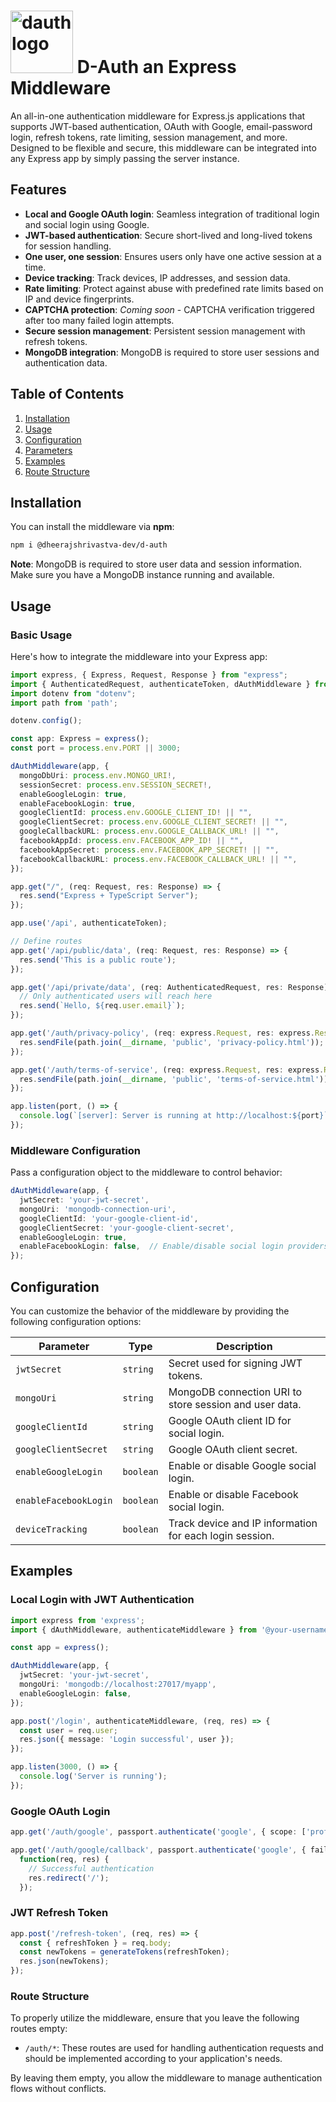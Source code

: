 # <img width="100" alt="dauthlogo" src="https://github.com/user-attachments/assets/ce5e8bfd-2e76-4048-ae7c-b0bd9cfd0203" /> D-Auth an Express Middleware



An all-in-one authentication middleware for Express.js applications that supports JWT-based authentication, OAuth with Google, email-password login, refresh tokens, rate limiting, session management, and more. Designed to be flexible and secure, this middleware can be integrated into any Express app by simply passing the server instance.

## Features

- **Local and Google OAuth login**: Seamless integration of traditional login and social login using Google.
- **JWT-based authentication**: Secure short-lived and long-lived tokens for session handling.
- **One user, one session**: Ensures users only have one active session at a time.
- **Device tracking**: Track devices, IP addresses, and session data.
- **Rate limiting**: Protect against abuse with predefined rate limits based on IP and device fingerprints.
- **CAPTCHA protection**: *Coming soon* - CAPTCHA verification triggered after too many failed login attempts.
- **Secure session management**: Persistent session management with refresh tokens.
- **MongoDB integration**: MongoDB is required to store user sessions and authentication data.

## Table of Contents

1. [Installation](#installation)
2. [Usage](#usage)
3. [Configuration](#configuration)
4. [Parameters](#parameters)
5. [Examples](#examples)
6. [Route Structure](#route-structure)

## Installation

You can install the middleware via **npm**:

```bash
npm i @dheerajshrivastva-dev/d-auth
```

**Note**: MongoDB is required to store user data and session information. Make sure you have a MongoDB instance running and available.

## Usage

### Basic Usage

Here's how to integrate the middleware into your Express app:

```typescript
import express, { Express, Request, Response } from "express";
import { AuthenticatedRequest, authenticateToken, dAuthMiddleware } from "./middleware/authMiddleware";
import dotenv from "dotenv";
import path from 'path';

dotenv.config();

const app: Express = express();
const port = process.env.PORT || 3000;

dAuthMiddleware(app, {
  mongoDbUri: process.env.MONGO_URI!,
  sessionSecret: process.env.SESSION_SECRET!,
  enableGoogleLogin: true,
  enableFacebookLogin: true,
  googleClientId: process.env.GOOGLE_CLIENT_ID! || "",
  googleClientSecret: process.env.GOOGLE_CLIENT_SECRET! || "",
  googleCallbackURL: process.env.GOOGLE_CALLBACK_URL! || "",
  facebookAppId: process.env.FACEBOOK_APP_ID! || "",
  facebookAppSecret: process.env.FACEBOOK_APP_SECRET! || "",
  facebookCallbackURL: process.env.FACEBOOK_CALLBACK_URL! || "",
});

app.get("/", (req: Request, res: Response) => {
  res.send("Express + TypeScript Server");
});

app.use('/api', authenticateToken);

// Define routes
app.get('/api/public/data', (req: Request, res: Response) => {
  res.send('This is a public route');
});

app.get('/api/private/data', (req: AuthenticatedRequest, res: Response) => {
  // Only authenticated users will reach here
  res.send(`Hello, ${req.user.email}`);
});

app.get('/auth/privacy-policy', (req: express.Request, res: express.Response) => {
  res.sendFile(path.join(__dirname, 'public', 'privacy-policy.html'));
});

app.get('/auth/terms-of-service', (req: express.Request, res: express.Response) => {
  res.sendFile(path.join(__dirname, 'public', 'terms-of-service.html'));
});

app.listen(port, () => {
  console.log(`[server]: Server is running at http://localhost:${port}`);
});
```

### Middleware Configuration

Pass a configuration object to the middleware to control behavior:

```typescript
dAuthMiddleware(app, {
  jwtSecret: 'your-jwt-secret',
  mongoUri: 'mongodb-connection-uri',
  googleClientId: 'your-google-client-id',
  googleClientSecret: 'your-google-client-secret',
  enableGoogleLogin: true,
  enableFacebookLogin: false,  // Enable/disable social login providers
});
```

## Configuration

You can customize the behavior of the middleware by providing the following configuration options:

| Parameter               | Type     | Description                                                                 |
|-------------------------|----------|-----------------------------------------------------------------------------|
| `jwtSecret`              | `string` | Secret used for signing JWT tokens.                                         |
| `mongoUri`               | `string` | MongoDB connection URI to store session and user data.                      |
| `googleClientId`         | `string` | Google OAuth client ID for social login.                                    |
| `googleClientSecret`     | `string` | Google OAuth client secret.                                                 |
| `enableGoogleLogin`      | `boolean`| Enable or disable Google social login.                                      |
| `enableFacebookLogin`    | `boolean`| Enable or disable Facebook social login.                                    |
| `deviceTracking`         | `boolean`| Track device and IP information for each login session.                     |

## Examples

### Local Login with JWT Authentication

```typescript
import express from 'express';
import { dAuthMiddleware, authenticateMiddleware } from '@your-username/express-middleware';

const app = express();

dAuthMiddleware(app, {
  jwtSecret: 'your-jwt-secret',
  mongoUri: 'mongodb://localhost:27017/myapp',
  enableGoogleLogin: false,
});

app.post('/login', authenticateMiddleware, (req, res) => {
  const user = req.user;
  res.json({ message: 'Login successful', user });
});

app.listen(3000, () => {
  console.log('Server is running');
});
```

### Google OAuth Login

```typescript
app.get('/auth/google', passport.authenticate('google', { scope: ['profile', 'email'] }));

app.get('/auth/google/callback', passport.authenticate('google', { failureRedirect: '/' }),
  function(req, res) {
    // Successful authentication
    res.redirect('/');
  });
```

### JWT Refresh Token

```typescript
app.post('/refresh-token', (req, res) => {
  const { refreshToken } = req.body;
  const newTokens = generateTokens(refreshToken);
  res.json(newTokens);
});
```

### Route Structure

To properly utilize the middleware, ensure that you leave the following routes empty:

* `/auth/*`: These routes are used for handling authentication requests and should be implemented according to your application's needs.

By leaving them empty, you allow the middleware to manage authentication flows without conflicts.
